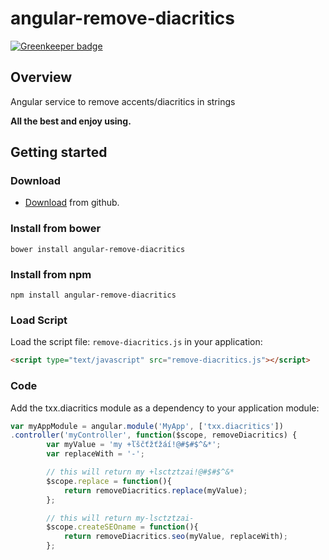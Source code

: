 angular-remove-diacritics
=========================

[![Greenkeeper badge](https://badges.greenkeeper.io/Kepro/angular-remove-diacritics.svg)](https://greenkeeper.io/)

Overview
--------

Angular service to remove accents/diacritics in strings


__All the best and enjoy using.__

Getting started
---------------

### Download

- [Download](https://github.com/Kepro/angular-remove-diacritics/archive/master.zip) from github.

### Install from bower
```
bower install angular-remove-diacritics
```

### Install from npm

```
npm install angular-remove-diacritics
```

### Load Script
Load the script file: `remove-diacritics.js` in your application:

```html
<script type="text/javascript" src="remove-diacritics.js"></script>
```

### Code
Add the txx.diacritics module as a dependency to your application module:

```js
var myAppModule = angular.module('MyApp', ['txx.diacritics'])
.controller('myController', function($scope, removeDiacritics) {
		var myValue = 'my +ľščťžťžáí!@#$#$^&*';
		var replaceWith = '-';

		// this will return my +lsctztzai!@#$#$^&*
        $scope.replace = function(){
            return removeDiacritics.replace(myValue);
        };

		// this will return my-lsctztzai-
		$scope.createSEOname = function(){
			return removeDiacritics.seo(myValue, replaceWith);
		};
```
